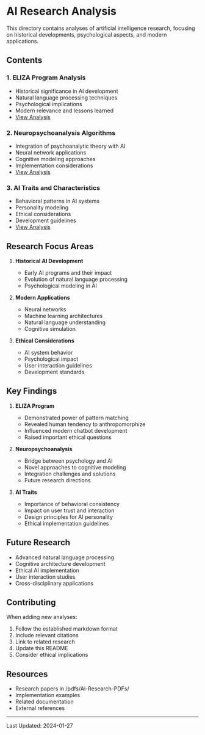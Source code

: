 # AI Research Analysis

This directory contains analyses of artificial intelligence research, focusing on historical developments, psychological aspects, and modern applications.

## Contents

### 1. ELIZA Program Analysis

* Historical significance in AI development
* Natural language processing techniques
* Psychological implications
* Modern relevance and lessons learned
* [View Analysis](eliza-program.md)

### 2. Neuropsychoanalysis Algorithms

* Integration of psychoanalytic theory with AI
* Neural network applications
* Cognitive modeling approaches
* Implementation considerations
* [View Analysis](neuropsychoanalysis-algorithms.md)

### 3. AI Traits and Characteristics

* Behavioral patterns in AI systems
* Personality modeling
* Ethical considerations
* Development guidelines
* [View Analysis](Traits.md)

## Research Focus Areas

1. **Historical AI Development**
   * Early AI programs and their impact
   * Evolution of natural language processing
   * Psychological modeling in AI

2. **Modern Applications**
   * Neural networks
   * Machine learning architectures
   * Natural language understanding
   * Cognitive simulation

3. **Ethical Considerations**
   * AI system behavior
   * Psychological impact
   * User interaction guidelines
   * Development standards

## Key Findings

1. **ELIZA Program**
   * Demonstrated power of pattern matching
   * Revealed human tendency to anthropomorphize
   * Influenced modern chatbot development
   * Raised important ethical questions

2. **Neuropsychoanalysis**
   * Bridge between psychology and AI
   * Novel approaches to cognitive modeling
   * Integration challenges and solutions
   * Future research directions

3. **AI Traits**
   * Importance of behavioral consistency
   * Impact on user trust and interaction
   * Design principles for AI personality
   * Ethical implementation guidelines

## Future Research

* Advanced natural language processing
* Cognitive architecture development
* Ethical AI implementation
* User interaction studies
* Cross-disciplinary applications

## Contributing

When adding new analyses:

1. Follow the established markdown format
2. Include relevant citations
3. Link to related research
4. Update this README
5. Consider ethical implications

## Resources

* Research papers in /pdfs/Ai-Research-PDFs/
* Implementation examples
* Related documentation
* External references

---

Last Updated: 2024-01-27
